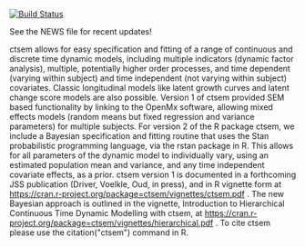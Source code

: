 
<!-- README.md is generated from README.Rmd. Please edit that file -->
[![Build Status](https://travis-ci.org/cdriveraus/ctsem.svg?branch=master)](https://travis-ci.org/cdriveraus/ctsem)

See the NEWS file for recent updates!

ctsem allows for easy specification and fitting of a range of continuous and discrete time dynamic models, including multiple indicators (dynamic factor analysis), multiple, potentially higher order processes, and time dependent (varying within subject) and time independent (not varying within subject) covariates. Classic longitudinal models like latent growth curves and latent change score models are also possible. Version 1 of ctsem provided SEM based functionality by linking to the OpenMx software, allowing mixed effects models (random means but fixed regression and variance parameters) for multiple subjects. For version 2 of the R package ctsem, we include a Bayesian specification and fitting routine that uses the Stan probabilistic programming language, via the rstan package in R. This allows for all parameters of the dynamic model to individually vary, using an estimated population mean and variance, and any time independent covariate effects, as a prior. ctsem version 1 is documented in a forthcoming JSS publication (Driver, Voelkle, Oud, in press), and in R vignette form at <https://cran.r-project.org/package=ctsem/vignettes/ctsem.pdf> . The new Bayesian approach is outlined in the vignette, Introduction to Hierarchical Continuous Time Dynamic Modelling with ctsem, at <https://cran.r-project.org/package=ctsem/vignettes/hierarchical.pdf> . To cite ctsem please use the citation("ctsem") command in R.
